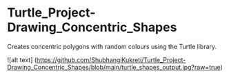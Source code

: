 # Turtle_Project-Drawing_Concentric_Shapes

Creates concentric polygons with random colours using the Turtle library.

![alt text] (https://github.com/ShubhangiKukreti/Turtle_Project-Drawing_Concentric_Shapes/blob/main/turtle_shapes_output.jpg?raw=true)

